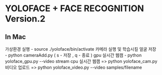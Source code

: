 YOLOFACE + FACE RECOGNITION  Version.2
==================

In Mac
------

가상환경 실행 - source ./yoloface/bin/activate
카메라 실행 및 학습시킬 얼굴 저장 - python cameraAdd.py ( s - 저장 , q - 종료 )
gpu 실시간 웹캠 - python yoloface_gpu.py --video stream
cpu 실시간 웹캠 => python yoloface_cam.py
비디오 업로드 => python yoloface_video.py --video samples/filename
